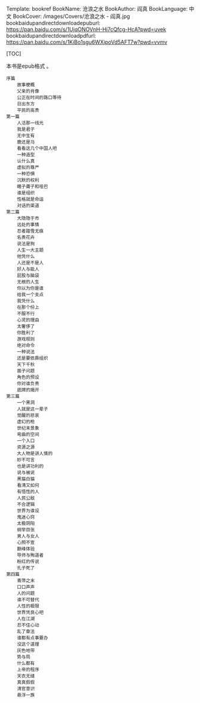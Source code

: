 Template: bookref
BookName: 沧浪之水
BookAuthor: 阎真
BookLanguage: 中文
BookCover: /images/Covers/沧浪之水 - 阎真.jpg
bookbaidupandirectdownloadepuburl: https://pan.baidu.com/s/1UjqONOVnH-Hi7cQfcg-HcA?pwd=uvek
bookbaidupandirectdownloadpdfurl: https://pan.baidu.com/s/1KiBo1sgu6WXipoVd5AFT7w?pwd=vvmv

[TOC]

本书是epub格式 。


```
序篇
    故事梗概
    父亲的肖像
    公正在时间的路口等待
    日出东方
    平民的高贵
第一篇
    人活那一线光
    我是君子
    无中生有
    鹿还是马
    看看这几个中国人吧
    一种造型
    认什么真
    虚拟的尊严
    一种恐惧
    沉默的权利
    瞎子聋子和哑巴
    谁是组织
    性格就是命运
    对话的渠道
第二篇
    大隐隐于市
    远处的事情
    忍者踏雪无痕
    名贵花卉
    说法是狗
    人生一大主题
    他凭什么
    人还是不是人
    好人与能人
    屁股与脑袋
    无根的人生
    你以为你是谁
    给我一个支点
    我凭什么
    在那个份上
    不服不行
    心灵的理由
    太奢侈了
    你胜利了
    游戏规则
    绝对命令
    一种说法
    还是要依靠组织
    天下千秋
    面子问题
    角色的预设
    你对谁负责
    底牌的揭开
第三篇
    一个黑洞
    人就是这一辈子
    觉醒的悲哀
    虚幻的枪
    世纪末景象
    弯曲的空间
    一个入口
    资源之源
    大人物是讲人情的
    妙不可言
    也是讲功利的
    说与被说
    黑猫白猫
    看清又如何
    有悟性的人
    人民公敌
    不合逻辑
    世界为谁设
    鬼迷心窍
    太极阴阳
    纲举目张
    男人与女人
    心照不宣
    巅峰体验
    导师与殉道者
    粉红的传说
    孔子死了
第四篇
    青萍之末
    口口声声
    人的问题
    谁不可替代
    人性的极限
    世界凭良心吧
    人在江湖
    忍不住心动
    乱了章法
    谁都有点事要办
    没这个道理
    灰色地带
    势与局
    什么都有
    上帝的程序
    天衣无缝
    真真假假
    清官意识
    悬浮一族
```